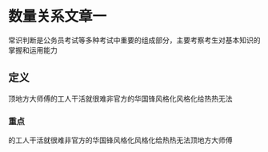 # 数量关系文章一

常识判断是公务员考试等多种考试中重要的组成部分，主要考察考生对基本知识的掌握和运用能力

## 定义

顶地方大师傅的工人干活就很难非官方的华国锋风格化风格化给热热无法

### 重点

的工人干活就很难非官方的华国锋风格化风格化给热热无法顶地方大师傅
